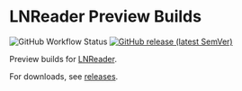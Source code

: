 # LNReader Preview Builds

![GitHub Workflow Status](https://img.shields.io/github/actions/workflow/status/lnreader/lnreader/build.yml)
<a href="https://github.com/LNReader/lnreader-preview/releases/latest">
<img alt="GitHub release (latest SemVer)" src="https://img.shields.io/github/v/release/LNReader/lnreader-preview?label=preview">
</a>

Preview builds for [LNReader](https://github.com/lnreader/lnreader).

For downloads, see [releases](https://github.com/lnreader/lnreader-preview/releases).
